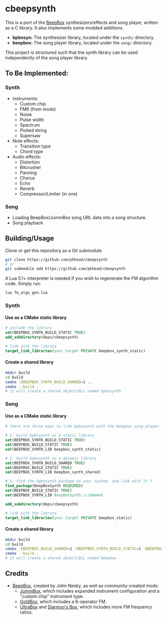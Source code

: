 # cbeepsynth
This is a port of the [BeepBox](https://beepbox.co) synthesizers/effects and song player, written as a C library. It also implements some modded additions.

- **bpbxsyn:** The synthesizer library, located under the `synth/` directory.
- **beepbox:** The song player library, located under the `song/` directory.

This project is structured such that the synth library can be used independently of the song player library.

## To Be Implemented:
### Synth
- Instruments:
    - Custom chip
    - FM6 (from mods)
    - Noise
    - Pulse width
    - Spectrum
    - Picked string
    - Supersaw
- Note effects:
    - Transition type
    - Chord type
- Audio effects:
    - Distortion
    - Bitcrusher
    - Panning
    - Chorus
    - Echo
    - Reverb
    - Compressor/Limiter (in one)

### Song
- Loading BeepBox/JummBox song URL data into a song structure.
- Song playback

## Building/Usage
Clone or get this repository as a Git submodule
```bash
git clone https://github.com/pkhead/cbeepsynth
# or
git submodule add https://github.com/pkhead/cbeepsynth
```

A Lua 5.1+ interpreter is needed if you wish to regenerate the FM algorithm code. Simply run:
```bash
lua fm_algo_gen.lua
```

### Synth
#### Use as a CMake static library
```cmake
# include the library
set(BEEPBOX_SYNTH_BUILD_STATIC TRUE)
add_subdirectory(deps/cbeepsynth)

# link with the library
target_link_libraries(your_target PRIVATE beepbox_synth_static)
```

#### Create a shared library
```bash
mkdir build
cd build
cmake -DBEEPBOX_SYNTH_BUILD_SHARED=1 ..
cmake --build .
# it will create a shared object/DLL named bpbxsynth
```

### Song
#### Use as a CMake static library
```cmake
# there are three ways to link bpbxsynth with the beepbox song player:

# 1. build bpbxsynth as a static library
set(BEEPBOX_SYNTH_BUILD_STATIC TRUE)
set(BEEPBOX_BUILD_STATIC TRUE)
set(BEEPBOX_SYNTH_LIB beepbox_synth_static)

# 2. build bpbxsynth as a dynamic library
set(BEEPBOX_SYNTH_BUILD_SHARED TRUE)
set(BEEPBOX_BUILD_STATIC TRUE)
set(BEEPBOX_SYNTH_LIB beepbox_synth_shared)

# 3. find the bpbxsynth package on your system, and link with it ?
find_package(BeepBoxSynth REQUIRED)
set(BEEPBOX_BUILD_STATIC TRUE)
set(BEEPBOX_SYNTH_LIB BeepBoxSynth::LibName)

add_subdirectory(deps/cbeepsynth)

# link with the library
target_link_libraries(your_target PRIVATE beepbox_static)
```

#### Create a shared library
```bash
mkdir build
cd build
cmake -DBEEPBOX_BUILD_SHARED=1 -DBEEPBOX_SYNTH_BUILD_STATIC=1 -DBEEPBOX_SYNTH_LIB=beepbox_synth_static ..
cmake --build .
# it will create a shared object/DLL named beepbox
```

## Credits
- [BeepBox](https://beepbox.co/), created by John Nesky, as well as community-created mods:
    - [JummBox](https://jummb.us/), which includes expanded instrument configuration and a "custom chip" instrument type.
    - [GoldBox](https://aurysystem.github.io/), which includes a 6-operator FM.
    - [UltraBox](https://ultraabox.github.io/) and [Slarmoo's Box](https://slarmoo.github.io/slarmoosbox), which includes more FM frequency ratios.
